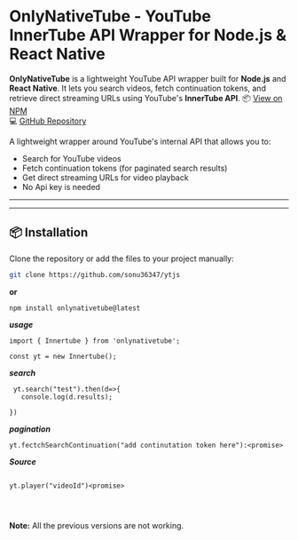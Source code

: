 # OnlyNativeTube - YouTube InnerTube API Wrapper for Node.js & React Native

**OnlyNativeTube** is a lightweight YouTube API wrapper built for **Node.js** and **React Native**. It lets you search videos, fetch continuation tokens, and retrieve direct streaming URLs using YouTube's **InnerTube API**.
📦 [View on NPM](https://www.npmjs.com/package/onlynativetube)  
💻 [GitHub Repository](https://github.com/sonu36437/ytjs)

A lightweight wrapper around YouTube's internal API that allows you to:

- Search for YouTube videos
- Fetch continuation tokens (for paginated search results)
- Get direct streaming URLs for video playback
- No Api key is needed

---
<hr>

## 📦 Installation

Clone the repository or add the files to your project manually:

```bash
git clone https://github.com/sonu36347/ytjs

```
**or**
```
npm install onlynativetube@latest
```

***usage***
```
import { Innertube } from 'onlynativetube';

const yt = new Innertube();
```

***search***
```
 yt.search("test").then(d=>{
   console.log(d.results);
  
})

```

***pagination***
```
yt.fectchSearchContinuation("add continutation token here"):<promise>
```
***Source***
````

yt.player("videoId")<promise>




````
**Note:**
All the previous versions are not working.





